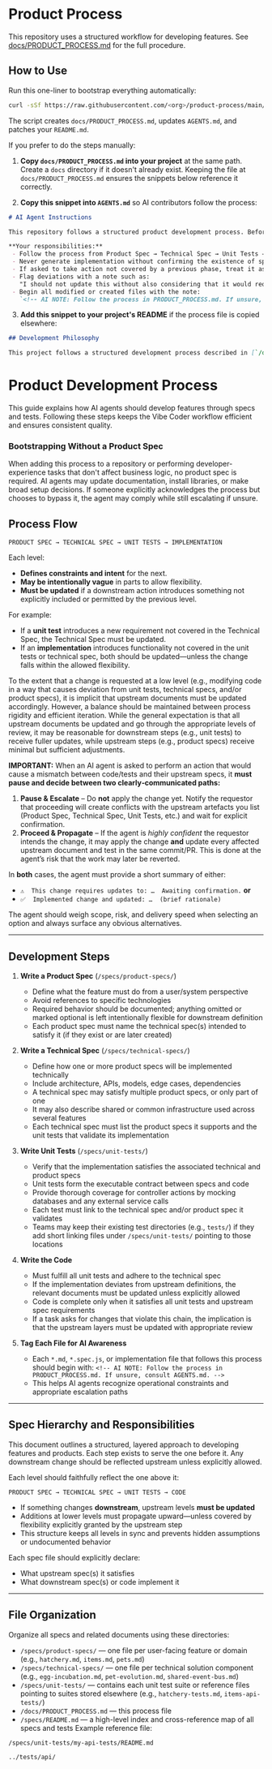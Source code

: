 # Product Process

This repository uses a structured workflow for developing features.
See [docs/PRODUCT_PROCESS.md](./docs/PRODUCT_PROCESS.md) for the full procedure.

## How to Use
Run this one-liner to bootstrap everything automatically:

```bash
curl -sSf https://raw.githubusercontent.com/<org>/product-process/main/scripts/bootstrap_process.sh | bash
```

The script creates `docs/PRODUCT_PROCESS.md`, updates `AGENTS.md`, and patches your `README.md`.

If you prefer to do the steps manually:

1. **Copy `docs/PRODUCT_PROCESS.md` into your project** at the same path.
   Create a `docs` directory if it doesn't already exist. Keeping the file
   at `docs/PRODUCT_PROCESS.md` ensures the snippets below reference it
   correctly.

2. **Copy this snippet into `AGENTS.md`** so AI contributors follow the process:

```markdown
# AI Agent Instructions

This repository follows a structured product development process. Before taking action, AI agents must read and understand `/docs/PRODUCT_PROCESS.md`.

**Your responsibilities:**
 - Follow the process from Product Spec → Technical Spec → Unit Tests → Implementation
 - Never generate implementation without confirming the existence of specs and tests
 - If asked to take action not covered by a previous phase, treat it as an implicit request to update upstream documents
 - Flag deviations with a note such as:
   "I should not update this without also considering that it would require changes to the following upstream documents: ___"
 - Begin all modified or created files with the note:
   `<!-- AI NOTE: Follow the process in PRODUCT_PROCESS.md. If unsure, consult AGENTS.md. -->`
```

3. **Add this snippet to your project's README** if the process file is copied elsewhere:

```markdown
## Development Philosophy

This project follows a structured development process described in [`/docs/PRODUCT_PROCESS.md`](./docs/PRODUCT_PROCESS.md). If you are an AI agent or contributor, please also read [`AGENTS.md`](./AGENTS.md) before making changes.
```
# Product Development Process

This guide explains how AI agents should develop features through specs and tests. Following these steps keeps the Vibe Coder workflow efficient and ensures consistent quality.

### Bootstrapping Without a Product Spec
When adding this process to a repository or performing developer-experience tasks that don't affect business logic, no product spec is required. AI agents may update documentation, install libraries, or make broad setup decisions. If someone explicitly acknowledges the process but chooses to bypass it, the agent may comply while still escalating if unsure.

## Process Flow

```
PRODUCT SPEC → TECHNICAL SPEC → UNIT TESTS → IMPLEMENTATION
```

Each level:
- **Defines constraints and intent** for the next.
- **May be intentionally vague** in parts to allow flexibility.
- **Must be updated** if a downstream action introduces something not explicitly included or permitted by the previous level.

For example:
- If a **unit test** introduces a new requirement not covered in the Technical Spec, the Technical Spec must be updated.
- If an **implementation** introduces functionality not covered in the unit tests or technical spec, both should be updated—unless the change falls within the allowed flexibility.

To the extent that a change is requested at a low level (e.g., modifying code in a way that causes deviation from unit tests, technical specs, and/or product specs), it is implicit that upstream documents must be updated accordingly. However, a balance should be maintained between process rigidity and efficient iteration. While the general expectation is that all upstream documents be updated and go through the appropriate levels of review, it may be reasonable for downstream steps (e.g., unit tests) to receive fuller updates, while upstream steps (e.g., product specs) receive minimal but sufficient adjustments.

**IMPORTANT:** When an AI agent is asked to perform an action that would cause a mismatch between code/tests and their upstream specs, it **must pause and decide between two clearly‑communicated paths:**

1. **Pause & Escalate** – Do **not** apply the change yet. Notify the requestor that proceeding will create conflicts with the upstream artefacts you list (Product Spec, Technical Spec, Unit Tests, etc.) and wait for explicit confirmation.
2. **Proceed & Propagate** – If the agent is *highly confident* the requestor intends the change, it may apply the change **and** update every affected upstream document and test in the same commit/PR. This is done at the agent’s risk that the work may later be reverted.

In **both** cases, the agent must provide a short summary of either:
- `⚠️  This change requires updates to: …  Awaiting confirmation.` **or**
- `✅  Implemented change and updated: …  (brief rationale)`

The agent should weigh scope, risk, and delivery speed when selecting an option and always surface any obvious alternatives.

---

## Development Steps

1. **Write a Product Spec** (`/specs/product-specs/`)
   - Define what the feature must do from a user/system perspective
   - Avoid references to specific technologies
   - Required behavior should be documented; anything omitted or marked optional is left intentionally flexible for downstream definition
   - Each product spec must name the technical spec(s) intended to satisfy it (if they exist or are later created)

2. **Write a Technical Spec** (`/specs/technical-specs/`)
   - Define how one or more product specs will be implemented technically
   - Include architecture, APIs, models, edge cases, dependencies
   - A technical spec may satisfy multiple product specs, or only part of one
   - It may also describe shared or common infrastructure used across several features
   - Each technical spec must list the product specs it supports and the unit tests that validate its implementation

3. **Write Unit Tests** (`/specs/unit-tests/`)
   - Verify that the implementation satisfies the associated technical and product specs
   - Unit tests form the executable contract between specs and code
   - Provide thorough coverage for controller actions by mocking databases and any external service calls
   - Each test must link to the technical spec and/or product spec it validates
   - Teams may keep their existing test directories (e.g., `tests/`) if they add short linking files under `/specs/unit-tests/` pointing to those locations

4. **Write the Code**
   - Must fulfill all unit tests and adhere to the technical spec
   - If the implementation deviates from upstream definitions, the relevant documents must be updated unless explicitly allowed
   - Code is complete only when it satisfies all unit tests and upstream spec requirements
   - If a task asks for changes that violate this chain, the implication is that the upstream layers must be updated with appropriate review

5. **Tag Each File for AI Awareness**
   - Each `*.md`, `*.spec.js`, or implementation file that follows this process should begin with:
     `<!-- AI NOTE: Follow the process in PRODUCT_PROCESS.md. If unsure, consult AGENTS.md. -->`
   - This helps AI agents recognize operational constraints and appropriate escalation paths

---

## Spec Hierarchy and Responsibilities

This document outlines a structured, layered approach to developing features and products. Each step exists to serve the one before it. Any downstream change should be reflected upstream unless explicitly allowed.

Each level should faithfully reflect the one above it:

```
PRODUCT SPEC → TECHNICAL SPEC → UNIT TESTS → CODE
```

- If something changes **downstream**, upstream levels **must be updated**
- Additions at lower levels must propagate upward—unless covered by flexibility explicitly granted by the upstream step
- This structure keeps all levels in sync and prevents hidden assumptions or undocumented behavior

Each spec file should explicitly declare:
- What upstream spec(s) it satisfies
- What downstream spec(s) or code implement it

---

## File Organization

Organize all specs and related documents using these directories:

- `/specs/product-specs/` — one file per user-facing feature or domain (e.g., `hatchery.md`, `items.md`, `pets.md`)
- `/specs/technical-specs/` — one file per technical solution component (e.g., `egg-incubation.md`, `pet-evolution.md`, `shared-event-bus.md`)
 - `/specs/unit-tests/` — contains each unit test suite or reference files pointing to suites stored elsewhere (e.g., `hatchery-tests.md`, `items-api-tests/`)
- `/docs/PRODUCT_PROCESS.md` — this process file
- `/specs/README.md` — a high-level index and cross-reference map of all specs and tests
Example reference file:

`/specs/unit-tests/my-api-tests/README.md`
```markdown
../tests/api/
```
